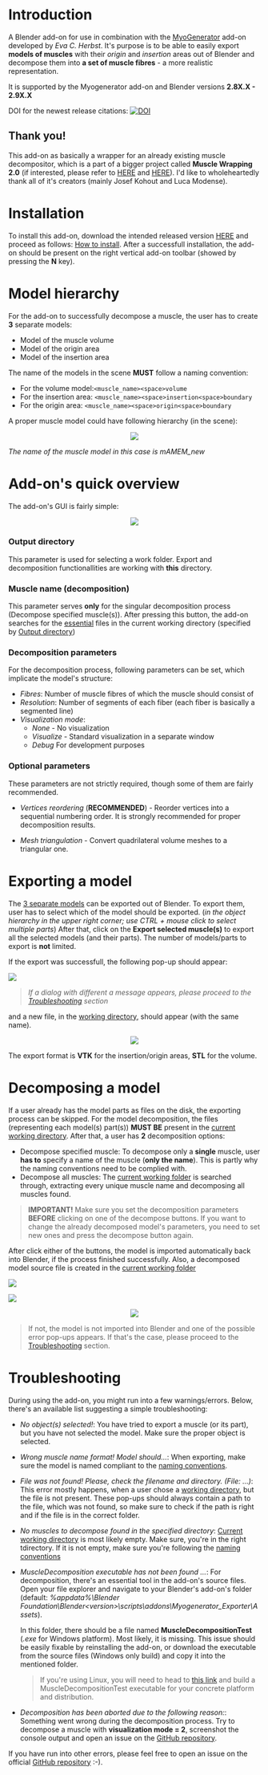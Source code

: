 # Introduction
A Blender add-on for use in combination with the [MyoGenerator](https://github.com/evaherbst/MyoGenerator) add-on developed by *Eva C. Herbst*.
It's purpose is to be able to easily export **models of muscles** with their *origin* and *insertion* areas out of Blender and decompose them into **a set of muscle fibres** - a more realistic representation.

It is supported by the Myogenerator add-on and Blender versions **2.8X.X - 2.9X.X**

DOI for the newest release citations: [![DOI](https://zenodo.org/badge/507097457.svg)](https://zenodo.org/badge/latestdoi/507097457)

## Thank you!
This add-on as basically a wrapper for an already existing muscle decompositor, which is a part of a bigger project called **Muscle Wrapping 2.0** (if interested, please refer to [HERE](https://doi.org/10.1007/s10439-020-02490-4) and [HERE](https://doi.org/10.1111/cgf.12354)). I'd like to wholeheartedly thank all of it's creators (mainly Josef Kohout and Luca Modense).

# Installation
To install this add-on, download the intended released version [HERE](https://github.com/HarryHeres/MyoGenerator-Exporter/releases) and proceed as follows: [How to install](https://docs.blender.org/manual/en/latest/editors/preferences/addons.html).
After a successfull installation, the add-on should be present on the right vertical add-on toolbar (showed by pressing the **N** key).

# Model hierarchy
For the add-on to successfully decompose a muscle, the user has to create **3** separate models:
- Model of the muscle volume
- Model of the origin area
- Model of the insertion area

The name of the models in the scene **MUST** follow a naming convention: 
- For the volume model:`<muscle_name><space>volume`
- For the insertion area: `<muscle_name><space>insertion<space>boundary`
- For the origin area: `<muscle_name><space>origin<space>boundary`

A proper muscle model could have following hierarchy (in the scene):
<p align="center"> 
<img src="./docs/GitHub/Blender-muscle-naming.png">
</p>

*The name of the muscle model in this case is mAMEM_new*

# Add-on's quick overview
The add-on's GUI is fairly simple:

<p align="center"> 
<img src="./docs/GitHub/Blender-addon-gui-final.png"> 
</p> 

### **Output directory**
This parameter is used for selecting a work folder. 
Export and decomposition functionallities are working with **this** directory.

### **Muscle name (decomposition)**
This parameter serves **only** for the singular decomposition process (Decompose specified muscle(s)).
After pressing this button, the add-on searches for the [essential](#model-hierarchy) files in the current working directory (specified by [Output directory](#output-directory))

### **Decomposition parameters**
For the decomposition process, following parameters can be set, which implicate the model's structure:
- *Fibres*: Number of muscle fibres of which the muscle should consist of
- *Resolution*: Number of segments of each fiber (each fiber is basically a segmented line)
- *Visualization mode*: 
  - *None* - No visualization
  - *Visualize* - Standard visualization in a separate window
  - *Debug* For development purposes

### **Optional parameters**
These parameters are not strictly required, though some of them are fairly recommended.
- *Vertices reordering* (**RECOMMENDED**) - Reorder vertices into a sequential numbering order. It is strongly recommended for proper decomposition results.
  
- *Mesh triangulation* - Convert quadrilateral volume meshes to a triangular one.

# Exporting a model
The [3 separate models](#model-hierarchy) can be exported out of Blender.
To export them, user has to select which of the model should be exported. (*in the object hierarchy in the upper right corner; use CTRL + mouse click to select multiple parts*)
After that, click on the **Export selected muscle(s)** to export all the selected models (and their parts).
The number of models/parts to export is **not** limited.

If the export was successfull, the following pop-up should appear:

![](./docs/GitHub/Blender-muscle-export-1.png)

>*If a dialog with different a message appears, please proceed to the [Troubleshooting](#troubleshooting) section*

and a new file, in the [working directory](#output-directory), should appear (with the same name).

<p align="center"> 
<img src="./docs/GitHub/Blender-muscle-export-2.png">
</p>

The export format is **VTK** for the insertion/origin areas, **STL** for the volume. 

# Decomposing a model
If a user already has the model parts as files on the disk, the exporting process can be skipped.
For the model decomposition, the files (representing each model(s) part(s)) **MUST BE** present in the [current working directory](#output-directory). After that, a user has **2** decomposition options:
- Decompose specified muscle: To decompose only a **single** muscle, user **has to** specify a name of the muscle (**only the name**). This is partly why the naming conventions need to be complied with.
- Decompose all muscles: The [current working folder](#output-directory) is searched through, extracting every unique muscle name and decomposing all muscles found.

>**IMPORTANT!** Make sure you set the decomposition parameters **BEFORE** clicking on one of the decompose buttons. If you want to change the already decomposed model's parameters, you need to set new ones and press the decompose button again.

After click either of the buttons, the model is imported automatically back into Blender, if the process finished successfully. Also, a decomposed model source file is created in the [current working folder](#output-directory)

![](./docs/GitHub/Blender-muscle-decomposition-1.png)

![](./docs/GitHub/Blender-muscle-decomposition-3.png)

<p align="center"> 
<img src="./docs/GitHub/Blender-muscle-decomposition-2.png"> 
</p> 

>If not, the model is not imported into Blender and one of the possible error pop-ups appears. If that's the case, please proceed to the [Troubleshooting](#troubleshooting) section.

# Troubleshooting
During using the add-on, you might run into a few warnings/errors. Below, there's an available list suggesting a simple troubleshooting:
- *No object(s) selected!*: You have tried to export a muscle (or its part), but you have not selected the model. Make sure the proper object is selected.
  
- *Wrong muscle name format! Model should...*: When exporting, make sure the model is named compliant to the [naming conventions](#model-hierarchy).

- *File was not found! Please, check the filename and directory. (File: ...)*: This error mostly happens, when a user chose a [working directory](#output-directory), but the file is not present. These pop-ups should always contain a path to the file, which was not found, so make sure to check if the path is right and if the file is in the correct folder.

- *No muscles to decompose found in the specified directory*: [Current working directory](#output-directory) is most likely empty. Make sure, you're in the right tdirectory. If it is not empty, make sure you're following the [naming conventions](#model-hierarchy)

- *MuscleDecomposition executable has not been found ...*: For decomposition, there's an essential tool in the add-on's source files. Open your file explorer and navigate to your Blender's add-on's folder (default: *%appdata%\Blender Foundation\Blender\<version>\scripts\addons\Myogenerator\_Exporter\Assets*). 

   In this folder, there should be a file named **MuscleDecompositionTest** (*.exe* for Windows platform). Most likely, it is missing. This issue should be easily fixable by reinstalling the add-on, or download the executable from the source files (Windows only build) and copy it into the mentioned folder.

  > If you're using Linux, you will need to head to [this link](https://gitlab.com/besoft/muscle-wrapping-2.0) and build a MuscleDecompositionTest executable for your concrete platform and distribution.

- *Decomposition has been aborted due to the following reason:*: Something went wrong during the decomposition process. Try to decompose a muscle with **visualization mode = 2**, screenshot the console output and open an issue on the [GitHub repository](https://github.com/HarryHeres/MyoGenerator-Exporter).

If you have run into other errors, please feel free to open an issue on the official [GitHub repository](https://github.com/HarryHeres/MyoGenerator-Exporter) :-).
